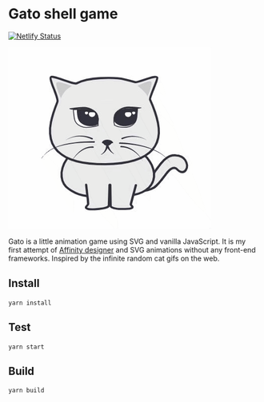 # Gato shell game

[![Netlify Status](https://api.netlify.com/api/v1/badges/c19d57e1-1151-486c-9df1-1754d36f6ecd/deploy-status)](https://app.netlify.com/sites/gato-shell-game/deploys)

<img class="center" src="./dist/images/gato-demo.gif" alt="gato demo" />

Gato is a little animation game using SVG and vanilla JavaScript.
It is my first attempt of [Affinity designer](https://affinity.serif.com/en-us/) and SVG animations without any front-end frameworks. Inspired by the infinite random cat gifs on the web.

## Install

```
yarn install
```

## Test

```
yarn start
```

## Build

```
yarn build
```
